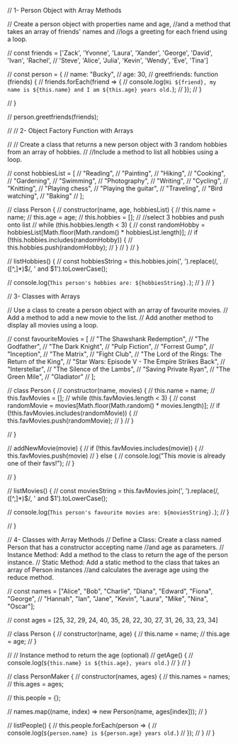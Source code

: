 // 1- Person Object with Array Methods

// Create a person object with properties name and age,
//and a method that takes an array of friends' names and
//logs a greeting for each friend using a loop.

// const friends = ['Zack', 'Yvonne', 'Laura', 'Xander', 'George', 'David', 'Ivan', 'Rachel',
// 'Steve', 'Alice', 'Julia', 'Kevin', 'Wendy', 'Eve', 'Tina']

// const person = {
// name: "Bucky",
// age: 30,
// greetfriends: function (friends) {
// friends.forEach(friend => {
// console.log(`Hi ${friend}, my name is ${this.name} and I am ${this.age} years old.`);
// });
// }

// }

// person.greetfriends(friends);

// // 2- Object Factory Function with Arrays

// // Create a class that returns a new person object with 3 random hobbies from an array of hobbies.
// //Include a method to list all hobbies using a loop.

// const hobbiesList = [
// "Reading",
// "Painting",
// "Hiking",
// "Cooking",
// "Gardening",
// "Swimming",
// "Photography",
// "Writing",
// "Cycling",
// "Knitting",
// "Playing chess",
// "Playing the guitar",
// "Traveling",
// "Bird watching",
// "Baking"
// ];

// class Person {
// constructor(name, age, hobbiesList) {
// this.name = name;
// this.age = age;
// this.hobbies = [];
// //select 3 hobbies and push onto list
// while (this.hobbies.length < 3) {
// const randomHobby = hobbiesList[Math.floor(Math.random() * hobbiesList.length)];
// if (!this.hobbies.includes(randomHobby)) {
// this.hobbies.push(randomHobby);
// }
// }
// }

// listHobbies() {
// const hobbiesString = this.hobbies.join(', ').replace(/, ([^,]\*)$/, ' and $1').toLowerCase();

// console.log(`This person's hobbies are: ${hobbiesString}.`);
// }
// }

// 3- Classes with Arrays

// Use a class to create a person object with an array of favourite movies.
// Add a method to add a new movie to the list.
// Add another method to display all movies using a loop.

// const favouriteMovies = [
// "The Shawshank Redemption",
// "The Godfather",
// "The Dark Knight",
// "Pulp Fiction",
// "Forrest Gump",
// "Inception",
// "The Matrix",
// "Fight Club",
// "The Lord of the Rings: The Return of the King",
// "Star Wars: Episode V - The Empire Strikes Back",
// "Interstellar",
// "The Silence of the Lambs",
// "Saving Private Ryan",
// "The Green Mile",
// "Gladiator"
// ];

// class Person {
// constructor(name, movies) {
// this.name = name;
// this.favMovies = [];
// while (this.favMovies.length < 3) {
// const randomMovie = movies[Math.floor(Math.random() * movies.length)];
// if (!this.favMovies.includes(randomMovie)) {
// this.favMovies.push(randomMovie);
// }
// }

// }

// addNewMovie(movie) {
// if (!this.favMovies.includes(movie)) {
// this.favMovies.push(movie)
// } else {
// console.log("This movie is already one of their favs!");
// }

// }

// listMovies() {
// const moviesString = this.favMovies.join(', ').replace(/, ([^,]\*)$/, ' and $1').toLowerCase();

// console.log(`This person's favourite movies are: ${moviesString}.`);
// }

// }

// 4- Classes with Array Methods
// Define a Class: Create a class named Person that has a constructor accepting name
//and age as parameters.
// Instance Method: Add a method to the class to return the age of the person instance.
// Static Method: Add a static method to the class that takes an array of Person instances
//and calculates the average age using the reduce method.

// const names = ["Alice", "Bob", "Charlie", "Diana", "Edward", "Fiona", "George",
// "Hannah", "Ian", "Jane", "Kevin", "Laura", "Mike", "Nina", "Oscar"];

// const ages = [25, 32, 29, 24, 40, 35, 28, 22, 30, 27, 31, 26, 33, 23, 34]

// class Person {
// constructor(name, age) {
// this.name = name;
// this.age = age;
// }

// // Instance method to return the age (optional)
// getAge() {
// console.log(`${this.name} is ${this.age}, years old.`)
// }
// }

// class PersonMaker {
// constructor(names, ages) {
// this.names = names;
// this.ages = ages;

// this.people = {};

// names.map((name, index) => new Person(name, ages[index]));
// }

// listPeople() {
// this.people.forEach(person => {
// console.log(`${person.name} is ${person.age} years old.`)
// });
// }
// }
